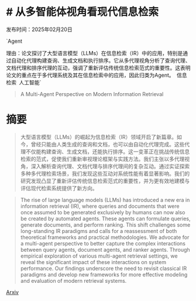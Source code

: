 # # 从多智能体视角看现代信息检索

发布时间：2025年02月20日

`Agent

理由：论文探讨了大型语言模型（LLMs）在信息检索（IR）中的应用，特别是通过自动化代理构建查询、生成文档和执行排序。它从多代理视角分析了查询代理、文档代理和排序代理的互动，强调了重新评估传统信息检索范式的重要性。这表明论文的重点在于多代理系统及其在信息检索中的应用，因此归类为Agent。` `信息检索` `人工智能`

> A Multi-Agent Perspective on Modern Information Retrieval

# 摘要

> 大型语言模型（LLMs）的崛起为信息检索（IR）领域开启了新篇章。如今，曾经只能由人类生成的查询和文档，也可以由自动化代理完成。这些代理不仅能构建查询、生成文档，还能执行排序。这一变革正在挑战传统信息检索的范式，促使我们重新审视理论框架与实践方法。我们主张以多代理视角，深入解析查询代理、文档代理与排序代理间的复杂互动。通过实证探索多种多代理检索场景，我们发现这些互动对系统性能有着显著影响。我们的研究发现凸显了重新评估传统信息检索范式的重要性，并为更有效地建模与评估现代检索系统提供了新方向。

> The rise of large language models (LLMs) has introduced a new era in information retrieval (IR), where queries and documents that were once assumed to be generated exclusively by humans can now also be created by automated agents. These agents can formulate queries, generate documents, and perform ranking. This shift challenges some long-standing IR paradigms and calls for a reassessment of both theoretical frameworks and practical methodologies. We advocate for a multi-agent perspective to better capture the complex interactions between query agents, document agents, and ranker agents. Through empirical exploration of various multi-agent retrieval settings, we reveal the significant impact of these interactions on system performance. Our findings underscore the need to revisit classical IR paradigms and develop new frameworks for more effective modeling and evaluation of modern retrieval systems.

[Arxiv](https://arxiv.org/abs/2502.14796)